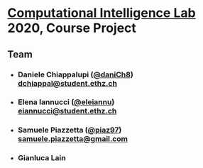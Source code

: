 # [Computational Intelligence Lab](http://www.vvz.ethz.ch/Vorlesungsverzeichnis/lerneinheit.view?lang=en&lerneinheitId=135225&semkez=2020S&ansicht=KATALOGDATEN&) 2020, Course Project
## Team 
- ### Daniele Chiappalupi ([@daniCh8](https://github.com/daniCh8))<br>dchiappal@student.ethz.ch
- ### Elena Iannucci ([@eleiannu](https://github.com/eleiannu))<br>eiannucci@student.ethz.ch
- ### Samuele Piazzetta ([@piaz97](https://github.com/piaz97))<br>samuele.piazzetta@gmail.com
- ### Gianluca Lain